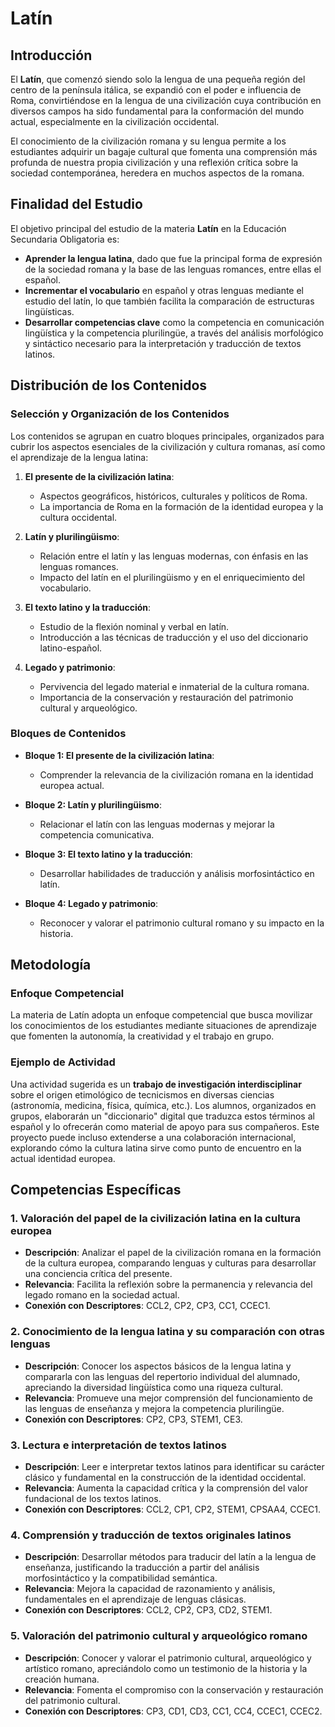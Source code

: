 # Latín

## Introducción

El **Latín**, que comenzó siendo solo la lengua de una pequeña región del centro de la península itálica, se expandió con el poder e influencia de Roma, convirtiéndose en la lengua de una civilización cuya contribución en diversos campos ha sido fundamental para la conformación del mundo actual, especialmente en la civilización occidental.

El conocimiento de la civilización romana y su lengua permite a los estudiantes adquirir un bagaje cultural que fomenta una comprensión más profunda de nuestra propia civilización y una reflexión crítica sobre la sociedad contemporánea, heredera en muchos aspectos de la romana.

## Finalidad del Estudio

El objetivo principal del estudio de la materia **Latín** en la Educación Secundaria Obligatoria es:

- **Aprender la lengua latina**, dado que fue la principal forma de expresión de la sociedad romana y la base de las lenguas romances, entre ellas el español.
- **Incrementar el vocabulario** en español y otras lenguas mediante el estudio del latín, lo que también facilita la comparación de estructuras lingüísticas.
- **Desarrollar competencias clave** como la competencia en comunicación lingüística y la competencia plurilingüe, a través del análisis morfológico y sintáctico necesario para la interpretación y traducción de textos latinos.

## Distribución de los Contenidos

### Selección y Organización de los Contenidos

Los contenidos se agrupan en cuatro bloques principales, organizados para cubrir los aspectos esenciales de la civilización y cultura romanas, así como el aprendizaje de la lengua latina:

1. **El presente de la civilización latina**:
    - Aspectos geográficos, históricos, culturales y políticos de Roma.
    - La importancia de Roma en la formación de la identidad europea y la cultura occidental.

2. **Latín y plurilingüismo**:
    - Relación entre el latín y las lenguas modernas, con énfasis en las lenguas romances.
    - Impacto del latín en el plurilingüismo y en el enriquecimiento del vocabulario.

3. **El texto latino y la traducción**:
    - Estudio de la flexión nominal y verbal en latín.
    - Introducción a las técnicas de traducción y el uso del diccionario latino-español.

4. **Legado y patrimonio**:
    - Pervivencia del legado material e inmaterial de la cultura romana.
    - Importancia de la conservación y restauración del patrimonio cultural y arqueológico.

### Bloques de Contenidos

- **Bloque 1: El presente de la civilización latina**:
  - Comprender la relevancia de la civilización romana en la identidad europea actual.
  
- **Bloque 2: Latín y plurilingüismo**:
  - Relacionar el latín con las lenguas modernas y mejorar la competencia comunicativa.

- **Bloque 3: El texto latino y la traducción**:
  - Desarrollar habilidades de traducción y análisis morfosintáctico en latín.

- **Bloque 4: Legado y patrimonio**:
  - Reconocer y valorar el patrimonio cultural romano y su impacto en la historia.

## Metodología

### Enfoque Competencial

La materia de Latín adopta un enfoque competencial que busca movilizar los conocimientos de los estudiantes mediante situaciones de aprendizaje que fomenten la autonomía, la creatividad y el trabajo en grupo.

### Ejemplo de Actividad

Una actividad sugerida es un **trabajo de investigación interdisciplinar** sobre el origen etimológico de tecnicismos en diversas ciencias (astronomía, medicina, física, química, etc.). Los alumnos, organizados en grupos, elaborarán un "diccionario" digital que traduzca estos términos al español y lo ofrecerán como material de apoyo para sus compañeros. Este proyecto puede incluso extenderse a una colaboración internacional, explorando cómo la cultura latina sirve como punto de encuentro en la actual identidad europea.

## Competencias Específicas

### 1. Valoración del papel de la civilización latina en la cultura europea

- **Descripción**: Analizar el papel de la civilización romana en la formación de la cultura europea, comparando lenguas y culturas para desarrollar una conciencia crítica del presente.
- **Relevancia**: Facilita la reflexión sobre la permanencia y relevancia del legado romano en la sociedad actual.
- **Conexión con Descriptores**: CCL2, CP2, CP3, CC1, CCEC1.

### 2. Conocimiento de la lengua latina y su comparación con otras lenguas

- **Descripción**: Conocer los aspectos básicos de la lengua latina y compararla con las lenguas del repertorio individual del alumnado, apreciando la diversidad lingüística como una riqueza cultural.
- **Relevancia**: Promueve una mejor comprensión del funcionamiento de las lenguas de enseñanza y mejora la competencia plurilingüe.
- **Conexión con Descriptores**: CP2, CP3, STEM1, CE3.

### 3. Lectura e interpretación de textos latinos

- **Descripción**: Leer e interpretar textos latinos para identificar su carácter clásico y fundamental en la construcción de la identidad occidental.
- **Relevancia**: Aumenta la capacidad crítica y la comprensión del valor fundacional de los textos latinos.
- **Conexión con Descriptores**: CCL2, CP1, CP2, STEM1, CPSAA4, CCEC1.

### 4. Comprensión y traducción de textos originales latinos

- **Descripción**: Desarrollar métodos para traducir del latín a la lengua de enseñanza, justificando la traducción a partir del análisis morfosintáctico y la compatibilidad semántica.
- **Relevancia**: Mejora la capacidad de razonamiento y análisis, fundamentales en el aprendizaje de lenguas clásicas.
- **Conexión con Descriptores**: CCL2, CP2, CP3, CD2, STEM1.

### 5. Valoración del patrimonio cultural y arqueológico romano

- **Descripción**: Conocer y valorar el patrimonio cultural, arqueológico y artístico romano, apreciándolo como un testimonio de la historia y la creación humana.
- **Relevancia**: Fomenta el compromiso con la conservación y restauración del patrimonio cultural.
- **Conexión con Descriptores**: CP3, CD1, CD3, CC1, CC4, CCEC1, CCEC2.